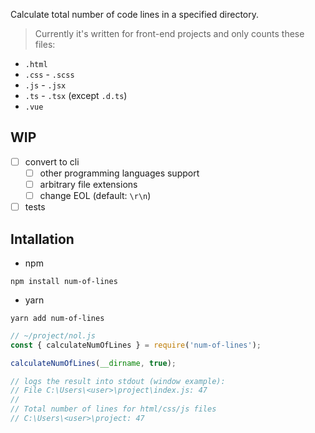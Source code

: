 Calculate total number of code lines in a specified directory.

> Currently it's written for front-end projects and only counts these files:

-  `.html`
-  `.css` - `.scss`
-  `.js` - `.jsx`
-  `.ts` - `.tsx` (except `.d.ts`)
-  `.vue`

## WIP

-  [ ] convert to cli
    -  [ ] other programming languages support 
    -  [ ] arbitrary file extensions
    -  [ ] change EOL (default: `\r\n`)
-  [ ] tests

## Intallation

-  npm

```
npm install num-of-lines
```

-  yarn

```
yarn add num-of-lines
```

```js
// ~/project/nol.js
const { calculateNumOfLines } = require('num-of-lines');

calculateNumOfLines(__dirname, true);

// logs the result into stdout (window example):
// File C:\Users\<user>\project\index.js: 47
//
// Total number of lines for html/css/js files
// C:\Users\<user>\project: 47
```
